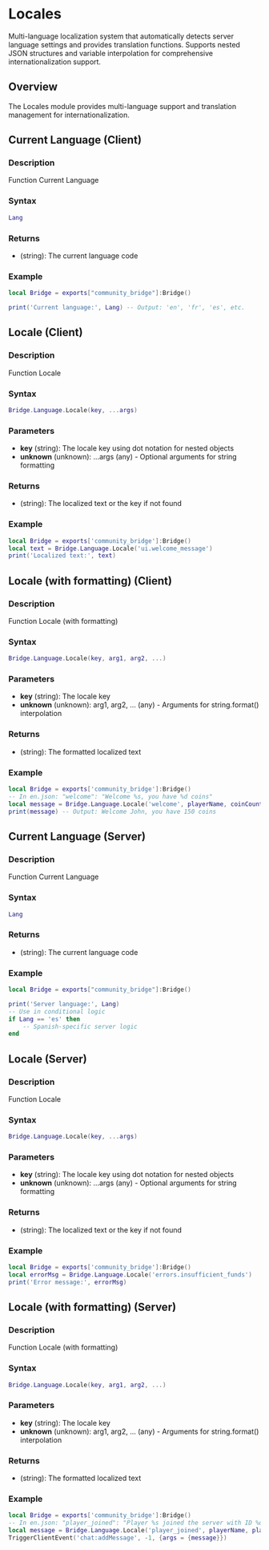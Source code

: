 # <i class="fas fa-globe"></i> Locales

<!--META
nav: true
toc: true
description: Multi-language localization system that automatically detects server language settings and provides translation functions. Supports nested JSON structures and variable interpolation for comprehensive internationalization support.
-->

Multi-language localization system that automatically detects server language settings and provides translation functions. Supports nested JSON structures and variable interpolation for comprehensive internationalization support.

## Overview

The Locales module provides multi-language support and translation management for internationalization.

## Current Language (Client)

### Description
Function Current Language

### Syntax
```lua
Lang
```

### Returns
- (string): The current language code

### Example
```lua
local Bridge = exports["community_bridge"]:Bridge()

print('Current language:', Lang) -- Output: 'en', 'fr', 'es', etc.
```

## Locale (Client)

### Description
Function Locale

### Syntax
```lua
Bridge.Language.Locale(key, ...args)
```

### Parameters
- **key** (string): The locale key using dot notation for nested objects
- **unknown** (unknown): ...args (any) - Optional arguments for string formatting

### Returns
- (string): The localized text or the key if not found

### Example
```lua
local Bridge = exports['community_bridge']:Bridge()
local text = Bridge.Language.Locale('ui.welcome_message')
print('Localized text:', text)
```

## Locale (with formatting) (Client)

### Description
Function Locale (with formatting)

### Syntax
```lua
Bridge.Language.Locale(key, arg1, arg2, ...)
```

### Parameters
- **key** (string): The locale key
- **unknown** (unknown): arg1, arg2, ... (any) - Arguments for string.format() interpolation

### Returns
- (string): The formatted localized text

### Example
```lua
local Bridge = exports['community_bridge']:Bridge()
-- In en.json: "welcome": "Welcome %s, you have %d coins"
local message = Bridge.Language.Locale('welcome', playerName, coinCount)
print(message) -- Output: Welcome John, you have 150 coins
```

## Current Language (Server)

### Description
Function Current Language

### Syntax
```lua
Lang
```

### Returns
- (string): The current language code

### Example
```lua
local Bridge = exports["community_bridge"]:Bridge()

print('Server language:', Lang)
-- Use in conditional logic
if Lang == 'es' then
    -- Spanish-specific server logic
end
```

## Locale (Server)

### Description
Function Locale

### Syntax
```lua
Bridge.Language.Locale(key, ...args)
```

### Parameters
- **key** (string): The locale key using dot notation for nested objects
- **unknown** (unknown): ...args (any) - Optional arguments for string formatting

### Returns
- (string): The localized text or the key if not found

### Example
```lua
local Bridge = exports['community_bridge']:Bridge()
local errorMsg = Bridge.Language.Locale('errors.insufficient_funds')
print('Error message:', errorMsg)
```

## Locale (with formatting) (Server)

### Description
Function Locale (with formatting)

### Syntax
```lua
Bridge.Language.Locale(key, arg1, arg2, ...)
```

### Parameters
- **key** (string): The locale key
- **unknown** (unknown): arg1, arg2, ... (any) - Arguments for string.format() interpolation

### Returns
- (string): The formatted localized text

### Example
```lua
local Bridge = exports['community_bridge']:Bridge()
-- In en.json: "player_joined": "Player %s joined the server with ID %d"
local message = Bridge.Language.Locale('player_joined', playerName, playerId)
TriggerClientEvent('chat:addMessage', -1, {args = {message}})
```

